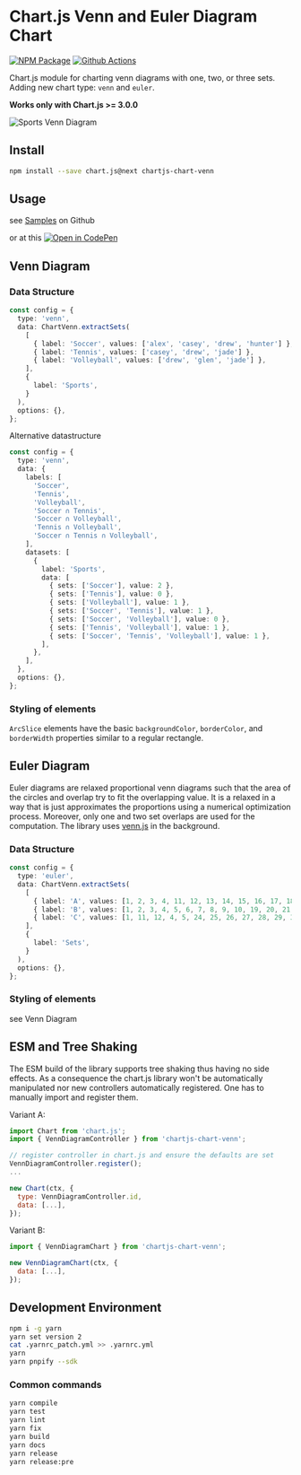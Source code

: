 # Chart.js Venn and Euler Diagram Chart

[![NPM Package][npm-image]][npm-url] [![Github Actions][github-actions-image]][github-actions-url]

Chart.js module for charting venn diagrams with one, two, or three sets. Adding new chart type: `venn` and `euler`.

**Works only with Chart.js >= 3.0.0**

![Sports Venn Diagram](https://user-images.githubusercontent.com/4129778/84571515-f32f9100-ad93-11ea-9354-039411eef43a.png)

## Install

```bash
npm install --save chart.js@next chartjs-chart-venn
```

## Usage

see [Samples](https://github.com/sgratzl/chartjs-chart-venn/tree/master/samples) on Github

or at this [![Open in CodePen][codepen]](https://codepen.io/sgratzl/pen/ExPyZjG)

## Venn Diagram

### Data Structure

```ts
const config = {
  type: 'venn',
  data: ChartVenn.extractSets(
    [
      { label: 'Soccer', values: ['alex', 'casey', 'drew', 'hunter'] },
      { label: 'Tennis', values: ['casey', 'drew', 'jade'] },
      { label: 'Volleyball', values: ['drew', 'glen', 'jade'] },
    ],
    {
      label: 'Sports',
    }
  ),
  options: {},
};
```

Alternative datastructure

```ts
const config = {
  type: 'venn',
  data: {
    labels: [
      'Soccer',
      'Tennis',
      'Volleyball',
      'Soccer ∩ Tennis',
      'Soccer ∩ Volleyball',
      'Tennis ∩ Volleyball',
      'Soccer ∩ Tennis ∩ Volleyball',
    ],
    datasets: [
      {
        label: 'Sports',
        data: [
          { sets: ['Soccer'], value: 2 },
          { sets: ['Tennis'], value: 0 },
          { sets: ['Volleyball'], value: 1 },
          { sets: ['Soccer', 'Tennis'], value: 1 },
          { sets: ['Soccer', 'Volleyball'], value: 0 },
          { sets: ['Tennis', 'Volleyball'], value: 1 },
          { sets: ['Soccer', 'Tennis', 'Volleyball'], value: 1 },
        ],
      },
    ],
  },
  options: {},
};
```

### Styling of elements

`ArcSlice` elements have the basic `backgroundColor`, `borderColor`, and `borderWidth` properties similar to a regular rectangle.

## Euler Diagram

Euler diagrams are relaxed proportional venn diagrams such that the area of the circles and overlap try to fit the overlapping value.
It is a relaxed in a way that is just approximates the proportions using a numerical optimization process.
Moreover, only one and two set overlaps are used for the computation.
The library uses [venn.js](https://github.com/upsetjs/venn.js) in the background.

### Data Structure

```ts
const config = {
  type: 'euler',
  data: ChartVenn.extractSets(
    [
      { label: 'A', values: [1, 2, 3, 4, 11, 12, 13, 14, 15, 16, 17, 18] },
      { label: 'B', values: [1, 2, 3, 4, 5, 6, 7, 8, 9, 10, 19, 20, 21, 22, 23] },
      { label: 'C', values: [1, 11, 12, 4, 5, 24, 25, 26, 27, 28, 29, 30] },
    ],
    {
      label: 'Sets',
    }
  ),
  options: {},
};
```

### Styling of elements

see Venn Diagram

## ESM and Tree Shaking

The ESM build of the library supports tree shaking thus having no side effects. As a consequence the chart.js library won't be automatically manipulated nor new controllers automatically registered. One has to manually import and register them.

Variant A:

```js
import Chart from 'chart.js';
import { VennDiagramController } from 'chartjs-chart-venn';

// register controller in chart.js and ensure the defaults are set
VennDiagramController.register();
...

new Chart(ctx, {
  type: VennDiagramController.id,
  data: [...],
});
```

Variant B:

```js
import { VennDiagramChart } from 'chartjs-chart-venn';

new VennDiagramChart(ctx, {
  data: [...],
});
```

## Development Environment

```sh
npm i -g yarn
yarn set version 2
cat .yarnrc_patch.yml >> .yarnrc.yml
yarn
yarn pnpify --sdk
```

### Common commands

```sh
yarn compile
yarn test
yarn lint
yarn fix
yarn build
yarn docs
yarn release
yarn release:pre
```

[mit-image]: https://img.shields.io/badge/License-MIT-yellow.svg
[mit-url]: https://opensource.org/licenses/MIT
[npm-image]: https://badge.fury.io/js/chartjs-chart-venn.svg
[npm-url]: https://npmjs.org/package/chartjs-chart-venn
[github-actions-image]: https://github.com/sgratzl/chartjs-chart-venn/workflows/ci/badge.svg
[github-actions-url]: https://github.com/sgratzl/chartjs-chart-venn/actions
[codepen]: https://img.shields.io/badge/CodePen-open-blue?logo=codepen
